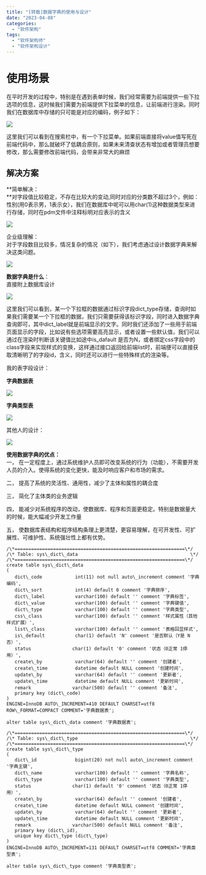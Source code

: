 ```yaml
---
title: "[转载]数据字典的使用与设计"
date: "2023-04-08"
categories: 
  - "软件架构"
tags: 
  - "软件架构师"
  - "软件架构设计"
---
```


# 使用场景

  
在平时开发的过程中，特别是在遇到表单时候，我们经常需要为前端提供一些下拉选项的信息，这时候我们需要为前端提供下拉菜单的信息，让前端进行渲染。同时我们在数据库中存储的只可能是对应的编码，例子如下：

![](https://www.helloyu.top/wp-content/uploads/2023/04/image-9-1920x280.png?v=1680623487)

这里我们可以看到在搜索栏中，有一个下拉菜单。如果前端直接将value值写死在前端代码中，那么就破坏了低耦合原则，如果未来清查状态有增加或者管理员想要修改，那么需要修改前端代码，会带来非常大的麻烦  

## 解决方案

  
**简单解决：  
**对字段值比较稳定，不存在比较大的变动,同时对应的分类数不超过3个，例如：性别(用0表示男，1表示女），我们在数据库中呢可以用char(1)这种数据类型来进行存储，同时在pdm文件中注释标明对应表示的含义

![](images/image-8.png)

企业级理解：  
对于字段数目比较多，情况复杂的情况（如下），我们考虑通过设计数据字典来解决这类问题。

![](images/image-7.png)

**数据字典是什么**：  
直接附上数据库设计

![](https://www.helloyu.top/wp-content/uploads/2023/04/image-6-1920x418.png?v=1680623448)

  
这里我们可以看到，某一个下拉框的数据通过标识字段dict\_type存储，查询时如果我们需要某一个下拉框的数据，我们只需要获得该标识字段，同时进入数据字典查询即可，其中dict\_label就是前端显示的文字。同时我们还添加了一些用于前端页面显示的字段，比如说有些选项需要高亮显示，或者设置一些默认值，我们可以通过在渲染时判断该关键值比如途中is\_dafault 是否为N，或者绑定css字段中的class字段来实现样式的变换，这样通过接口返回给前端list时，前端便可以直接获取清晰明了的字段id，含义，同时还可以进行一些特殊样式的渲染等。

我的表字段设计：

**字典数据表**  

![](images/image-5.png)

**字典类型表**  

![](images/image-4.png)

其他人的设计：  

![](images/image-3.png)

**使用数据字典的优点：**  
一， 在一定程度上，通过系统维护人员即可改变系统的行为（功能），不需要开发人员的介入。使得系统的变化更快，能及时响应客户和市场的需求。

二， 提高了系统的灵活性、通用性，减少了主体和属性的耦合度

三， 简化了主体类的业务逻辑

四， 能减少对系统程序的改动，使数据库、程序和页面更稳定。特别是数据量大的时候，能大幅减少开发工作量

五， 使数据库表结构和程序结构条理上更清楚，更容易理解，在可开发性、可扩展性、可维护性、系统强壮性上都有优势。  
```
/\*==============================================================\*/
/\* Table: sys\_dict\_data                                         \*/
/\*==============================================================\*/
create table sys\_dict\_data
(
   dict\_code            int(11) not null auto\_increment comment '字典编码',
   dict\_sort            int(4) default 0 comment '字典排序',
   dict\_label           varchar(100) default '' comment '字典标签',
   dict\_value           varchar(100) default '' comment '字典键值',
   dict\_type            varchar(100) default '' comment '字典类型',
   css\_class            varchar(100) default '' comment '样式属性（其他样式扩展）',
   list\_class           varchar(100) default '' comment '表格回显样式',
   is\_default           char(1) default 'N' comment '是否默认（Y是 N否）',
   status               char(1) default '0' comment '状态（0正常 1停用）',
   create\_by            varchar(64) default '' comment '创建者',
   create\_time          datetime default NULL comment '创建时间',
   update\_by            varchar(64) default '' comment '更新者',
   update\_time          datetime default NULL comment '更新时间',
   remark               varchar(500) default '' comment '备注',
   primary key (dict\_code)
)
ENGINE=InnoDB AUTO\_INCREMENT=410 DEFAULT CHARSET=utf8 ROW\_FORMAT=COMPACT COMMENT='字典数据表';

alter table sys\_dict\_data comment '字典数据表';

/\*==============================================================\*/
/\* Table: sys\_dict\_type                                         \*/
/\*==============================================================\*/
create table sys\_dict\_type
(
   dict\_id              bigint(20) not null auto\_increment comment '字典主键',
   dict\_name            varchar(100) default '' comment '字典名称',
   dict\_type            varchar(100) default '' comment '字典类型',
   status               char(1) default '0' comment '状态（0正常 1停用）',
   create\_by            varchar(64) default '' comment '创建者',
   create\_time          datetime default NULL comment '创建时间',
   update\_by            varchar(64) default '' comment '更新者',
   update\_time          datetime default NULL comment '更新时间',
   remark               varchar(500) default NULL comment '备注',
   primary key (dict\_id),
   unique key dict\_type (dict\_type)
)
ENGINE=InnoDB AUTO\_INCREMENT=131 DEFAULT CHARSET=utf8 COMMENT='字典类型表';

alter table sys\_dict\_type comment '字典类型表';
```